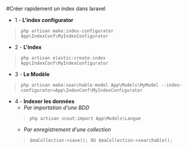 #Créer rapidement un index dans laravel

* 1 - **L'index configurator**  
> `php artisan make:index-configurator App\IndexConf\MyIndexConfigurator`
* 2 - **L'index**  
> `php artisan elastic:create-index App\IndexConf\MyIndexConfigurator`  
* 3 - **Le Modèle**  
> `php artisan make:searchable-model App\Models\MyModel --index-configurator=App\IndexConf\MyIndexConfigurator`
* 4 - **Indexer les données**  
  * *Par importation d'une BDD*   
  > `php artisan scout:import App\Models\Langue`  
  * *Par enregistrement d'une collection*   
  > `$maCollection->save(); OU $maCollection->searchable();`